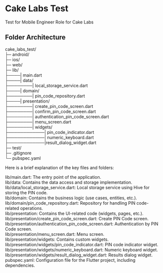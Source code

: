 # Cake Labs Test

Test for Mobile Engineer Role for Cake Labs

## Folder Architecture
cake_labs_test/  
├─ android/  
├─ ios/  
├─ web/  
├─ lib/  
├────| main.dart  
├────| data/  
├────────| local_storage_service.dart  
├────| domain/  
├────────| pin_code_repository.dart  
├────| presentation/  
├────────| create_pin_code_screen.dart  
├────────| confirm_pin_code_screen.dart  
├────────| authentication_pin_code_screen.dart  
├────────| menu_screen.dart  
├────────| widgets/  
├────────────| pin_code_indicator.dart  
├────────────| numeric_keyboard.dart  
├────────────|result_dialog_widget.dart  
├─ test/  
├─ .gitignore  
└─ pubspec.yaml  



Here is a brief explanation of the key files and folders:

lib/main.dart: The entry point of the application.  
lib/data: Contains the data access and storage implementation.  
lib/data/local_storage_service.dart: Local storage service using Hive for storing the PIN code.  
lib/domain: Contains the business logic (use cases, entities, etc.).  
lib/domain/pin_code_repository.dart: Repository for handling PIN code-related operations.  
lib/presentation: Contains the UI-related code (widgets, pages, etc.).  
lib/presentation/create_pin_code_screen.dart: Create PIN Code screen.  
lib/presentation/authentication_pin_code_screen.dart: Authentication by PIN Code screen.  
lib/presentation/menu_screen.dart: Menu screen.  
lib/presentation/widgets: Contains custom widgets.  
lib/presentation/widgets/pin_code_indicator.dart: PIN code indicator widget.  
lib/presentation/widgets/numeric_keyboard.dart: Numeric keyboard widget.  
lib/presentation/widgets/result_dialog_widget.dart: Results dialog widget.  
pubspec.yaml: Configuration file for the Flutter project, including dependencies.  
